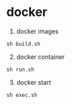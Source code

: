 # docker
1. docker images 
```
sh build.sh
```
2. docker container
```
sh run.sh
```
3. docker start
```
sh exec.sh
```
